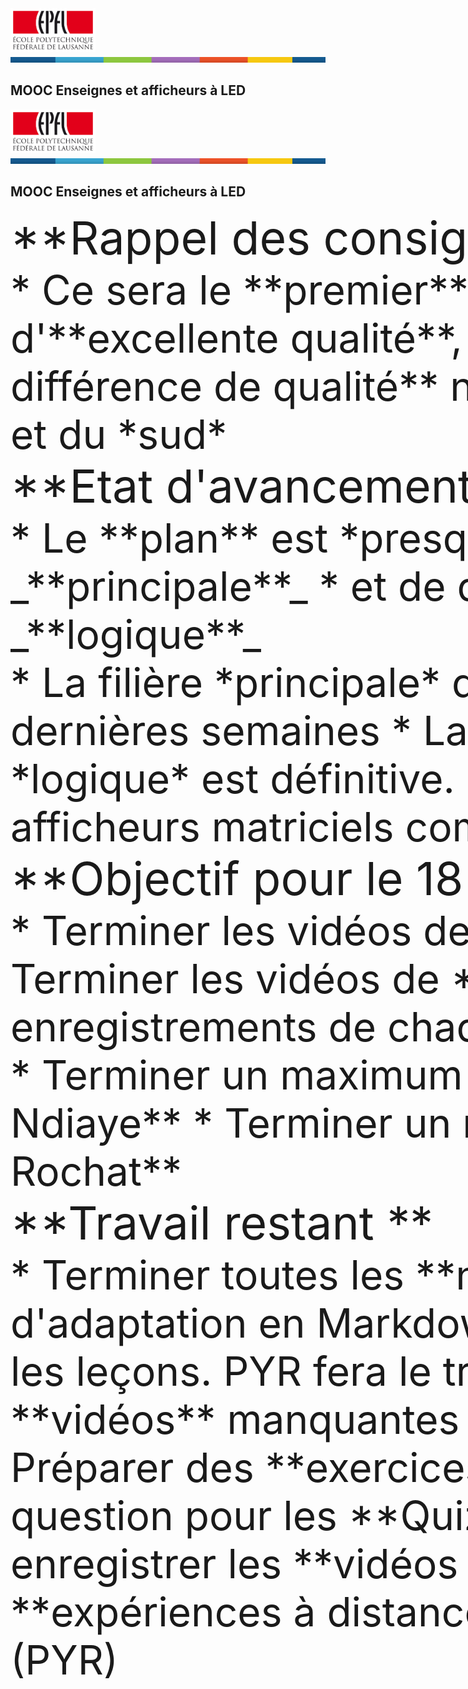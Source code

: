 <section>
<!-- def A --><img src="../../statiques/images/epfl-logo-pp.png" style="top:0.8cm; left:54.41cm; width:3.6cm" />
<!-- def A --><img src="../../statiques/images/rescif-trait.png" style="top:5.07cm; left:0cm; width:60.02cm; height:0.23cm" />
<!-- def A --><h1 class="en_tete">MOOC Enseignes et afficheurs à LED</h1>
<!-- A -->
</section>

<section>
<!-- def A --><img src="../../statiques/images/epfl-logo-pp.png" style="top:0.8cm; left:54.41cm; width:3.6cm" />
<!-- def A --><img src="../../statiques/images/rescif-trait.png" style="top:5.07cm; left:0cm; width:60.02cm; height:0.23cm" />
<!-- def A --><h1 class="en_tete">MOOC Enseignes et afficheurs à LED</h1>
<!-- A -->

<div style="font-size:55pt; left:3cm; width:56.0cm; top:5cm;">
**Rappel des consignes données par le RESCIF**
</div>

<div style="font-size:48pt; left:3cm; width:56.0cm; top:11cm;">
* Ce sera le **premier** MOOC enregistré en Afrique
<!-- 23 -->* Il doit être d'**excellente qualité**, tant sur le fond que sur la forme
<!-- 3 -->* **Aucune différence de qualité** ne soit être visible entre les vidéos du *nord* et du *sud*
</div>
</section>


<section>
<!-- A -->
<div style="font-size:55pt; left:3cm; width:56.0cm; top:5cm;">
**Etat d'avancement du MOOC au 13 février**
</div>

<div style="font-size:48pt; left:3cm; width:56.0cm; top:11cm;">
* Le **plan** est *presque* définitif
* Il comporte un filière _**principale**_
* et de deux sous-filières : _**physique**_ et _**logique**_
</div>

<!-- 234 --><div style="font-size:48pt; left:3cm; width:56.0cm; top:19cm;">
<!-- 234 -->* La filière *principale* doit encore être affinée pour les deux dernières semaines
<!-- 34 -->* La filière *physique* est définitive
<!-- 4 -->* La filière *logique* est définitive. Elle culmine dans la dernière leçon sur les afficheurs matriciels commandés par FPGA
<!-- 234 --></div>
</section>





<section>
<!-- A -->
<div style="font-size:55pt; left:3cm; width:56.0cm; top:5cm;">
**Objectif pour le 18 février concernant les vidéos**
</div>

<div style="font-size:48pt; left:3cm; width:56.0cm; top:11cm;">
* Terminer les vidéos de la filière *physique* d'**Alain Tiedeu**
* Terminer les vidéos de **Yves Tiecoura**
<!-- 234 -->* Si possible avoir deux enregistrements de chaque leçon pour se prémunir de *coquilles*
</div>

<!-- 34 --><div style="font-size:48pt; left:3cm; width:56.0cm; top:21cm;">
<!-- 34 -->* Terminer un maximum de vidéos de la filière *logique* de **Lamine Ndiaye**
<!-- 4 -->* Terminer un maximum de vidéos de **Pierre-Yves Rochat**
<!-- 34 --></div>
</section>

<section>
<!-- A -->
<div style="font-size:55pt; left:3cm; width:56.0cm; top:5cm;">
**Travail restant **
</div>

<div style="font-size:48pt; left:3cm; width:56.0cm; top:11cm;">
* Terminer toutes les **notes de cours**. PYR fera le travail d'adaptation en Markdown
<!-- 2345678 -->* Terminer les **diapositives** de toutes les leçons. PYR fera le travail d'adaptation en MD
<!-- 345678 -->* Enregistrer les **vidéos** manquantes (*diapositives prêtes = billet émis*)
<!-- 45678 -->* Préparer des **exercices** pour chaque leçon
<!-- 5678 -->* Préparer des question pour les **Quizzes** pour chaque leçon
<!-- 678 -->* Préparer et enregistrer les **vidéos pratiques** (PYR, ++)
<!-- 78 -->* Préparer les **expériences à distance** (PYR, ++)
<!-- 8 -->* Faire la **mise en ligne** (PYR)
</div>
</section>


